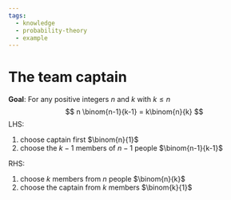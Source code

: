```yaml
---
tags:
  - knowledge
  - probability-theory
  - example
---
```

# The team captain
**Goal**: For any positive integers $n$ and $k$ with $k \le n$
$$
n \binom{n-1}{k-1} = k\binom{n}{k}
$$
LHS:
1. choose captain first $\binom{n}{1}$
2. choose the $k-1$ members of $n-1$ people $\binom{n-1}{k-1}$

RHS:
1. choose $k$ members from $n$ people $\binom{n}{k}$
2. choose the captain from $k$ members $\binom{k}{1}$


